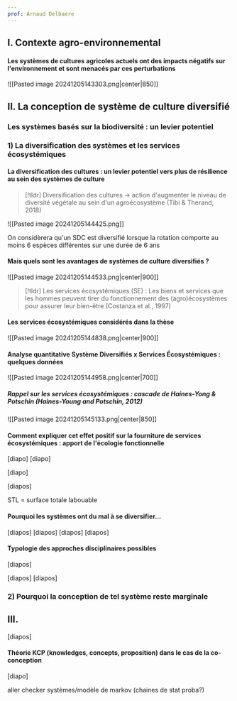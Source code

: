 ```yaml
---
prof: Arnaud Delbaere
---
```


## I. Contexte agro-environnemental

#### Les systèmes de cultures agricoles actuels ont des impacts négatifs sur l'environnement et sont menacés par ces perturbations
![[Pasted image 20241205143303.png|center|850]]

## II. La conception de système de culture diversifié
### Les systèmes basés sur la biodiversité : un levier potentiel 

### 1) La diversification des systèmes et les services écosystémiques

#### La diversification des cultures : un levier potentiel vers plus de résilience au sein des systèmes de culture

>[!tldr] Diversification des cultures -> action d'augmenter le niveau de diversité végétale au sein d'un agroécosystème (Tibi & Therand, 2018)

![[Pasted image 20241205144425.png]]

On considèrera qu'un SDC est diversifié lorsque la rotation comporte au moins 6 espèces différentes sur une durée de 6 ans

#### Mais quels sont les avantages de systèmes de culture diversifiés ?

![[Pasted image 20241205144533.png|center|900]]
>[!tldr] Les services écosystémiques (SE) : 
>Les biens et services que les hommes peuvent tirer du fonctionnement des (agro)écosystèmes pour assurer leur bien-être (Costanza et al., 1997)

#### Les services écosystémiques considérés dans la thèse
![[Pasted image 20241205144838.png|center|900]]
#### Analyse quantitative Système Diversifiés x Services Écosystémiques : quelques données
![[Pasted image 20241205144958.png|center|700]]
##### Rappel sur les services écosystémiques : cascade de Haines-Yong & Potschin (Haines-Young and Potschin, 2012) 
![[Pasted image 20241205145133.png|center|850]]

#### Comment expliquer cet effet positif sur la fourniture de services écosystémiques : apport de l'écologie fonctionnelle

[diapo]
[diapo]

[diapo]

[diapos]

STL = surface totale labouable

#### Pourquoi les systèmes ont du mal à se diversifier...

[diapos]
[diapos]
[diapos]
[diapos]



#### Typologie des approches disciplinaires possibles

[diapos]


[diapos]
[diapos]




### 2) Pourquoi la conception de tel système reste marginale





## III. 

[diapos]

#### Théorie KCP (knowledges, concepts, proposition) dans le cas de la co-conception
[diapo]





























aller checker systèmes/modèle de markov (chaines de stat proba?)